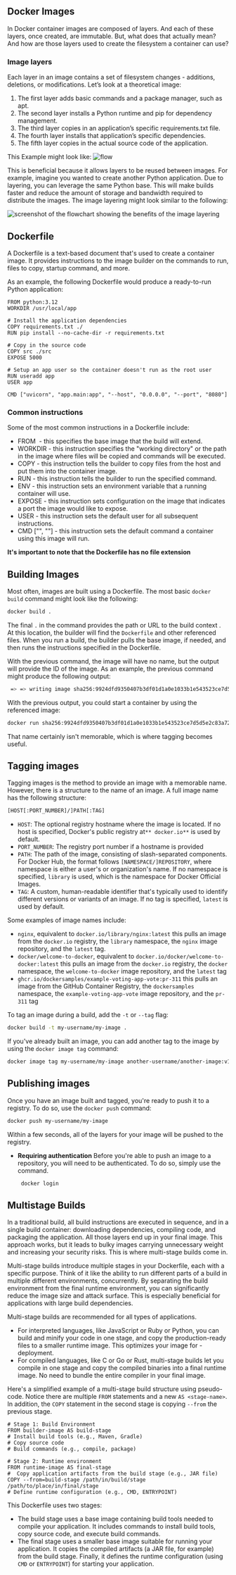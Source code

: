 ## Docker Images
In Docker container images are composed of layers. And each of these layers, once created, are immutable. But, what does that actually mean? And how are those layers used to create the filesystem a container can use?

### Image layers
Each layer in an image contains a set of filesystem changes - additions, deletions, or modifications. Let’s look at a theoretical image:

1. The first layer adds basic commands and a package manager, such as apt.
2. The second layer installs a Python runtime and pip for dependency management.
3. The third layer copies in an application’s specific requirements.txt file.
4. The fourth layer installs that application’s specific dependencies.
5. The fifth layer copies in the actual source code of the application.
   
This Example might look like:
![flow](flow.png)

This is beneficial because it allows layers to be reused between images. For example, imagine you wanted to create another Python application. Due to layering, you can leverage the same Python base. This will make builds faster and reduce the amount of storage and bandwidth required to distribute the images. The image layering might look similar to the following:

![screenshot of the flowchart showing the benefits of the image layering](multiple-flow.png)

## Dockerfile 
A Dockerfile is a text-based document that's used to create a container image. It provides instructions to the image builder on the commands to run, files to copy, startup command, and more.

As an example, the following Dockerfile would produce a ready-to-run Python application:
```shell
FROM python:3.12
WORKDIR /usr/local/app

# Install the application dependencies
COPY requirements.txt ./
RUN pip install --no-cache-dir -r requirements.txt

# Copy in the source code
COPY src ./src
EXPOSE 5000

# Setup an app user so the container doesn't run as the root user
RUN useradd app
USER app

CMD ["uvicorn", "app.main:app", "--host", "0.0.0.0", "--port", "8080"]
```
### Common instructions
Some of the most common instructions in a Dockerfile include:

- FROM <image> - this specifies the base image that the build will extend.
- WORKDIR <path> - this instruction specifies the "working directory" or the path in the image where files will be copied and commands will be executed.
- COPY <host-path> <image-path> - this instruction tells the builder to copy files from the host and put them into the container image.
- RUN <command> - this instruction tells the builder to run the specified command.
- ENV <name> <value> - this instruction sets an environment variable that a running container will use.
- EXPOSE <port-number> - this instruction sets configuration on the image that indicates a port the image would like to expose.
- USER <user-or-uid> - this instruction sets the default user for all subsequent instructions.
- CMD ["<command>", "<arg1>"] - this instruction sets the default command a container using this image will run.

**It's important to note that the Dockerfile has no file extension**

## Building Images
Most often, images are built using a Dockerfile. The most basic `docker build` command might look like the following:
```bash 
docker build .
```
The final `.` in the command provides the path or URL to the build context  . At this location, the builder will find the `Dockerfile` and other referenced files.
When you run a build, the builder pulls the base image, if needed, and then runs the instructions specified in the Dockerfile.

With the previous command, the image will have no name, but the output will provide the ID of the image. As an example, the previous command might produce the following output:
```bash
 => => writing image sha256:9924dfd9350407b3df01d1a0e1033b1e543523ce7d5d5e2c83a724480ebe8f00    0.0s
```

With the previous output, you could start a container by using the referenced image:
```bash
docker run sha256:9924dfd9350407b3df01d1a0e1033b1e543523ce7d5d5e2c83a724480ebe8f00
```
That name certainly isn't memorable, which is where tagging becomes useful.

## Tagging images
Tagging images is the method to provide an image with a memorable name. However, there is a structure to the name of an image. A full image name has the following structure:

```bash
[HOST[:PORT_NUMBER]/]PATH[:TAG]
```
- `HOST`: The optional registry hostname where the image is located. If no host is specified, Docker's public registry at`** docker.io**` is used by default.
- `PORT_NUMBER`: The registry port number if a hostname is provided
- `PATH`: The path of the image, consisting of slash-separated components. For Docker Hub, the format follows `[NAMESPACE/]REPOSITORY`, where namespace is either a user's or organization's name. If no namespace is specified, `library` is used, which is the namespace for Docker Official Images.
- `TAG`: A custom, human-readable identifier that's typically used to identify different versions or variants of an image. If no tag is specified, `latest` is used by default.


Some examples of image names include:
- `nginx`, equivalent to `docker.io/library/nginx:latest` this pulls an image from the `docker.io` registry, the `library` namespace, the `nginx` image repository, and the `latest` tag.
- `docker/welcome-to-docker`, equivalent to `docker.io/docker/welcome-to-docker:latest` this pulls an image from the `docker.io` registry, the `docker` namespace, the `welcome-to-docker` image repository, and the `latest` tag
- `ghcr.io/dockersamples/example-voting-app-vote:pr-311` this pulls an image from the GitHub Container Registry, the `dockersamples` namespace, the `example-voting-app-vote` image repository, and the `pr-311` tag

To tag an image during a build, add the `-t` or `--tag` flag:
```bash
docker build -t my-username/my-image .
```
If you've already built an image, you can add another tag to the image by using the `docker image tag`  command:
```bash
docker image tag my-username/my-image another-username/another-image:v1
```

## Publishing images
Once you have an image built and tagged, you're ready to push it to a registry. To do so, use the `docker push`  command:
```bash
docker push my-username/my-image
```
Within a few seconds, all of the layers for your image will be pushed to the registry.

- **Requiring authentication**
   Before you're able to push an image to a repository, you will need to be authenticated. To do so, simply use the 
    command.
   ```bash
    docker login  
    ```
## Multistage Builds
In a traditional build, all build instructions are executed in sequence, and in a single build container: downloading dependencies, compiling code, and packaging the application. All those layers end up in your final image. This approach works, but it leads to bulky images carrying unnecessary weight and increasing your security risks. This is where multi-stage builds come in.

Multi-stage builds introduce multiple stages in your Dockerfile, each with a specific purpose. Think of it like the ability to run different parts of a build in multiple different environments, concurrently. By separating the build environment from the final runtime environment, you can significantly reduce the image size and attack surface. This is especially beneficial for applications with large build dependencies.

Multi-stage builds are recommended for all types of applications.

- For interpreted languages, like JavaScript or Ruby or Python, you can build and minify your code in one stage, and copy the production-ready files to a smaller runtime image. This optimizes your image for - deployment.
- For compiled languages, like C or Go or Rust, multi-stage builds let you compile in one stage and copy the compiled binaries into a final runtime image. No need to bundle the entire compiler in your final image.

Here's a simplified example of a multi-stage build structure using pseudo-code. Notice there are multiple `FROM` statements and a new `AS <stage-name>`. In addition, the `COPY` statement in the second stage is copying `--from` the previous stage.
```shell
# Stage 1: Build Environment
FROM builder-image AS build-stage 
# Install build tools (e.g., Maven, Gradle)
# Copy source code
# Build commands (e.g., compile, package)

# Stage 2: Runtime environment
FROM runtime-image AS final-stage  
#  Copy application artifacts from the build stage (e.g., JAR file)
COPY --from=build-stage /path/in/build/stage /path/to/place/in/final/stage
# Define runtime configuration (e.g., CMD, ENTRYPOINT)
```

This Dockerfile uses two stages:

- The build stage uses a base image containing build tools needed to compile your application. It includes commands to install build tools, copy source code, and execute build commands.
- The final stage uses a smaller base image suitable for running your application. It copies the compiled artifacts (a JAR file, for example) from the build stage. Finally, it defines the runtime configuration (using `CMD` or `ENTRYPOINT`) for starting your application.










